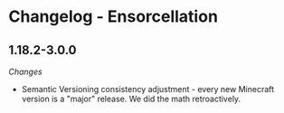 Changelog - Ensorcellation
=============================
1.18.2-3.0.0
-----------------------------

_Changes_

- Semantic Versioning consistency adjustment - every new Minecraft version is a "major" release. We did the math retroactively.